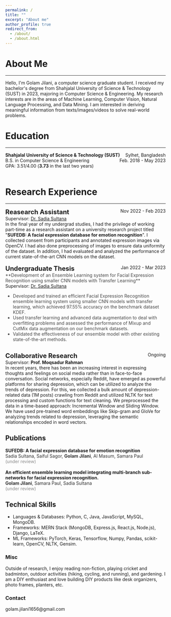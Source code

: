 ```yaml
---
permalink: /
title: ""
excerpt: "About me"
author_profile: true
redirect_from: 
  - /about/
  - /about.html
---
```


# About Me
---------------------
Hello, I'm Golam Jilani, a computer science graduate student. I received my bachelor's degree from Shahjalal University of Science & Technology (SUST) in 2023, majoring in Computer Science & Engineering. My research interests are in the areas of Machine Learning, Computer Vision, Natural Language Processing, and Data Mining. I am interested in deriving meaningful information from texts/images/videos to solve real-world problems.

# Education
--------------------
<div style="display: flex; justify-content: space-between;">
    <div><strong>Shahjalal University of Science & Technology (SUST)</strong></div>
    <div>Sylhet, Bangladesh</div>
</div>
<div style="display: flex; justify-content: space-between;">
    <div>B.S. in Computer Science & Engineering </div>
    <div>Feb. 2018 - May 2023</div>
</div>
<div style="display: flex; justify-content: space-between;">
    <div>GPA: 3.51/4.00 (<b>3.73</b> in the last two years)</div>
    <div></div>
</div><br>


# Research Experience
---------------------
<div style="display: flex; justify-content: space-between;">
    <div style="font-size: 20px;"><strong>Reasearch Assistant</strong></div>
    <div>Nov 2022 - Feb 2023</div>
</div> 
Supervisor: <a href="https://www.sust.edu/d/cse/faculty-profile-detail/44" target="_blank"> Dr. Sadia Sultana</a> <br>
<div>
  In the final year of my undergrad studies, I had the privilege of working part-time as a research assistant on a university research project titled "<strong>SUFEDB: A facial expression database for emotion recognition</strong>". I collected consent from participants and annotated expression images via OpenCV. I had also done preprocessing of images to ensure data uniformity of the dataset. In addition, I had evaluated and analyzed the performance of current state-of-the-art CNN models on the dataset.
</div> <br>

<div style="display: flex; justify-content: space-between;">
    <div style="font-size: 20px;"><strong>Undergraduate Thesis</strong></div>
    <div>Jan 2022 - Mar 2023</div>
</div>
<span style="opacity: 0.8;"> **Development of an Ensemble Learning system for Facial Expression Recognition using smaller CNN models with Transfer
Learning** </span> <br/>
Supervisor: <a href="https://www.sust.edu/d/cse/faculty-profile-detail/44" target="_blank"> Dr. Sadia Sultana</a> <br>
<div>
<ul style="opacity: 0.8;">
  <li>Developed and trained an efficient Facial Expression Recognition ensemble learning system using smaller CNN models with transfer learning, which achieved 97.55% accuracy on the benchmark dataset KDEF.</li>
  <li>Used transfer learning and advanced data augmentation to deal with overfitting problems and assessed the performance of Mixup and CutMix data augmentation on our benchmark datasets. </li>
  <li> Validated the effectiveness of our ensemble model with other existing state-of-the-art methods.</li>
</ul> <br>

<div style="display: flex; justify-content: space-between;">
    <div style="font-size: 20px;"><strong>Collaborative Research</strong></div>
    <div>Ongoing</div>
</div>
Supervisor: <strong>Prof. Moqsadur Rahman</strong> <br>
<div>
In recent years, there has been an increasing interest in expressing thoughts and feelings on social media rather than in face-to-face conversation. Social networks, especially Reddit, have emerged as powerful platforms for sharing depression, which can be utilized to analyze the trends of depression. For this, we collected a bulk amount of depression-related data (1M posts) crawling from Reddit and utilized NLTK for text processing and custom functions for text cleaning. We preprocessed the data in a time-based approach: Incremental Window and Sliding Window. We have used pre-trained word embeddings like Skip-gram and GloVe for analyzing trends related to depression, leveraging the semantic relationships encoded in word vectors.


<h2>  Publications </h2>
<div>
  <strong>SUFEDB: A facial expression database for emotion recognition</strong> <br/>
  <span style="opacity: 0.9;">Sadia Sultana, Saiful Sagor, <strong>Golam Jilani</strong>, Al Masum, Samara Paul </span> <br/>
<span style="opacity: 0.5;">(under review)</span>
</div> <br>

<div>
  <strong>An efficient ensemble learning model integrating multi-branch sub-networks for facial expression recognition.</strong> <br/>
<span style="opacity: 0.9;"><strong>Golam Jilani</strong>, Samara Paul, Sadia Sultana </span> <br/>
<span style="opacity: 0.5;">(under review)</span> 
</div>



<h2> Technical Skills </h2>
<ul>
  <li>Languages & Databases: Python, C, Java, JavaScript, MySQL, MongoDB. </li>
  <li>Frameworks: MERN Stack (MongoDB, Express.js, React.js, Node.js), Django, LaTeX. </li>
  <li>ML Frameworks: PyTorch, Keras, Tensorflow, Numpy, Pandas, scikit-learn, OpenCV, NLTK, Gensim.</li>
</ul>


<h3> Misc </h3>

Outside of research, I enjoy reading non-fiction, playing cricket and badminton, outdoor activities (hiking, cycling, and running), and gardening. I am a DIY enthusiast and love building DIY products like desk organizers, photo frames, planters, etc.

<h3>Contact</h3>
golam.jilani1656@gmail.com



